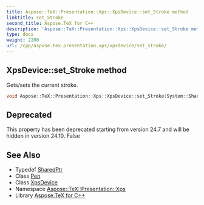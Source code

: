 ```yaml
---
title: Aspose::TeX::Presentation::Xps::XpsDevice::set_Stroke method
linktitle: set_Stroke
second_title: Aspose.TeX for C++
description: 'Aspose::TeX::Presentation::Xps::XpsDevice::set_Stroke method. Gets/sets the current stroke in C++.'
type: docs
weight: 2200
url: /cpp/aspose.tex.presentation.xps/xpsdevice/set_stroke/
---
```

## XpsDevice::set_Stroke method


Gets/sets the current stroke.

```cpp
void Aspose::TeX::Presentation::Xps::XpsDevice::set_Stroke(System::SharedPtr<System::Drawing::Pen> value) override
```


## Deprecated
This property has been deprecated starting from version 24.7 and will be hidden in version 24.10. False 

## See Also

* Typedef [SharedPtr](../../../system/sharedptr/)
* Class [Pen](../../../system.drawing/pen/)
* Class [XpsDevice](../)
* Namespace [Aspose::TeX::Presentation::Xps](../../)
* Library [Aspose.TeX for C++](../../../)
